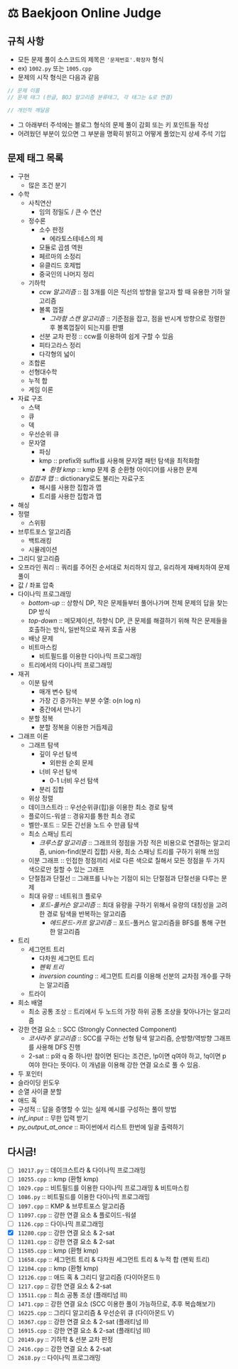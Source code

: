 # ⚖️ Baekjoon Online Judge

## 규칙 사항

- 모든 문제 풀이 소스코드의 제목은 `'문제번호'.확장자` 형식
- ex) `1002.py` 또는 `1005.cpp `
- 문제의 시작 형식은 다음과 같음

```cpp
// 문제 이름
// 문제 태그 (한글, BOJ 알고리즘 분류태그, 각 태그는 &로 연결)

// 개인적 깨달음
```

- 그 아래부터 주석에는 블로그 형식의 문제 풀이 감회 또는 키 포인트들 작성
- 어려웠던 부분이 있으면 그 부분을 명확히 밝히고 어떻게 풀었는지 상세 주석 기입

## 문제 태그 목록

- 구현
    - 많은 조건 분기
- 수학
    - 사칙연산
        - 임의 정밀도 / 큰 수 연산
    - 정수론
        - 소수 판정
            - 에라토스테네스의 체
        - 모듈로 곱셈 역원
        - 페르마의 소정리
        - 유클리드 호제법
        - 중국인의 나머지 정리
    - 기하학
        - *ccw 알고리즘* :: 점 3개를 이은 직선의 방향을 알고자 할 때 유용한 기하 알고리즘
        - 볼록 껍질
            - *그라함 스캔 알고리즘* :: 기준점을 잡고, 점을 반시계 방향으로 정렬한 후 볼록껍질이 되는지를 판별
        - 선분 교차 판정 :: ccw를 이용하여 쉽게 구할 수 있음
        - 피타고라스 정리
        - 다각형의 넓이
    - 조합론
    - 선형대수학
    - 누적 합
    - 게임 이론
- 자료 구조
    - 스택
    - 큐
    - 덱
    - 우선순위 큐
    - 문자열
        - 파싱
        - kmp :: prefix와 suffix를 사용해 문자열 패턴 탐색을 최적화함
            - *환형 kmp* :: kmp 문제 중 순환형 아이디어를 사용한 문제
    - *집합과 맵* :: dictionary로도 불리는 자료구조
        - 해시를 사용한 집합과 맵
        - 트리를 사용한 집합과 맵
- 해싱
- 정렬
    - 스위핑
- 브루트포스 알고리즘
    - 백트래킹
    - 시뮬레이션
- 그리디 알고리즘
- 오프라인 쿼리 :: 쿼리를 주어진 순서대로 처리하지 않고, 유리하게 재배치하여 문제 풀이
- 값 / 좌표 압축
- 다이나믹 프로그래밍
    - *bottom-up* :: 상향식 DP, 작은 문제들부터 풀어나가며 전체 문제의 답을 찾는 DP 방식
    - *top-down* :: 메모제이션, 하향식 DP, 큰 문제를 해결하기 위해 작은 문제들을 호출하는 방식, 일반적으로 재귀 호출 사용
    - 배낭 문제
    - 비트마스킹
        - 비트필드를 이용한 다이나믹 프로그래밍
    - 트리에서의 다이나믹 프로그래밍
- 재귀
    - 이분 탐색
        - 매개 변수 탐색
        - 가장 긴 증가하는 부분 수열: o(n log n)
        - 중간에서 만나기
    - 분할 정복
        - 분할 정복을 이용한 거듭제곱
- 그래프 이론
    - 그래프 탐색
        - 깊이 우선 탐색
            - 외판원 순회 문제
        - 너비 우선 탐색
            - 0-1 너비 우선 탐색
        - 분리 집합
    - 위상 정렬
    - 데이크스트라 :: 우선순위큐(힙)을 이용한 최소 경로 탐색
    - 플로이드-워셜 :: 경유지를 통한 최소 경로
    - 벨만-포드 :: 모든 간선을 노드 수 만큼 탐색
    - 최소 스패닝 트리
        - *크루스칼 알고리즘* :: 그래프의 정점을 가장 적은 비용으로 연결하는 알고리즘, union-find(분리 집합) 사용, 최소 스패닝 트리를 구하기 위해 쓰임
    - 이분 그래프 :: 인접한 정점끼리 서로 다른 색으로 칠해서 모든 정점을 두 가지 색으로만 칠할 수 있는 그래프
    - 단절점과 단절선 :: 그래프를 나누는 기점이 되는 단절점과 단절선을 다루는 문제
    - 최대 유량 :: 네트워크 플로우
        - *포드-풀커슨 알고리즘* :: 최대 유량을 구하기 위해서 유량의 대칭성을 고려한 경로 탐색을 반복하는 알고리즘
            - *에드몬드-카프 알고리즘* :: 포드-풀커스 알고리즘을 BFS를 통해 구현한 알고리즘 
- 트리
    - 세그먼트 트리
        - 다차원 세그먼트 트리
        - *펜윅 트리*
        - *inversion counting* :: 세그먼트 트리를 이용해 선분의 교차점 개수를 구하는 알고리즘
    - 트라이
- 희소 배열
    - 최소 공통 조상 :: 트리에서 두 노드의 가장 하위 공통 조상을 찾아나가는 알고리즘
- 강한 연결 요소 :: SCC (Strongly Connected Component)
    - *코사라주 알고리즘* :: SCC를 구하는 선형 탐색 알고리즘, 순방향/역방향 그래프를 사용해 DFS 진행
    - 2-sat :: p와 q 중 하나만 참이면 된다는 조건은, !p이면 q여야 하고, !q이면 p여야 한다는 뜻이다. 이 개념을 이용해 강한 연결 요소로 풀 수 있음.
- 두 포인터
- 슬라이딩 윈도우
- 순열 사이클 분할
- 애드 혹
- 구성적 :: 답을 증명할 수 있는 실제 예시를 구성하는 풀이 방법
- *inf_input* :: 무한 입력 받기
- *py_output_at_once* :: 파이썬에서 리스트 한번에 일괄 출력하기

## 다시금!
- [ ] `10217.py` :: 데이크스트라 & 다이나믹 프로그래밍
- [ ] `10255.cpp` :: kmp (환형 kmp)
- [ ] `1029.cpp` :: 비트필드를 이용한 다이나믹 프로그래밍 & 비트마스킹
- [ ] `1086.py` :: 비트필드를 이용한 다이나믹 프로그래밍
- [ ] `1097.cpp` :: KMP & 브루트포스 알고리즘
- [ ] `11097.cpp` :: 강한 연결 요소 & 플로이드-워셜
- [ ] `1126.cpp` :: 다이나믹 프로그래밍
- [x] `11280.cpp` :: 강한 연결 요소 & 2-sat
- [ ] `11281.cpp` :: 강한 연결 요소 & 2-sat
- [ ] `11585.cpp` :: kmp (환형 kmp)
- [ ] `11658.cpp` :: 세그먼트 트리 & 다차원 세그먼트 트리 & 누적 합 (펜윅 트리)
- [ ] `12104.cpp` :: kmp (환형 kmp)
- [ ] `12126.cpp` :: 애드 혹 & 그리디 알고리즘 (다이아몬드 I)
- [ ] `1217.cpp` :: 강한 연결 요소 & 2-sat
- [ ] `13511.cpp` :: 최소 공통 조상 (플래티넘 III)
- [ ] `1471.cpp` :: 강한 연결 요소 (SCC 이용한 풀이 가능하므로, 추후 복습해보기)
- [ ] `16225.cpp` :: 그리디 알고리즘 & 우선순위 큐 (다이아몬드 V)
- [ ] `16367.cpp` :: 강한 연결 요소 & 2-sat (플래티넘 II)
- [ ] `16915.cpp` :: 강한 연결 요소 & 2-sat (플래티넘 III)
- [ ] `20149.py` :: 기하학 & 선분 교차 판정
- [ ] `2416.cpp` :: 강한 연결 요소 & 2-sat
- [ ] `2618.py` :: 다이나믹 프로그래밍